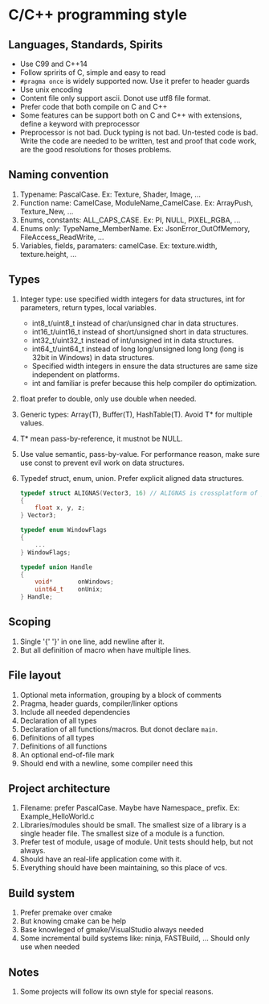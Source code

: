 # C/C++ programming style

## Languages, Standards, Spirits
- Use C99 and C++14
- Follow spririts of C, simple and easy to read
- `#pragma once` is widely supported now. Use it prefer to header guards
- Use unix encoding
- Content file only support ascii. Donot use utf8 file format.
- Prefer code that both compile on C and C++
- Some features can be support both on C and C++ with extensions, define a keyword with preprocessor
- Preprocessor is not bad. Duck typing is not bad. Un-tested code is bad. Write the code are needed to be written, test and proof that code work, are the good resolutions for thoses problems. 

## Naming convention

1. Typename: PascalCase. Ex: Texture, Shader, Image, ...
2. Function name: CamelCase, ModuleName_CamelCase. Ex: ArrayPush, Texture_New, ...
3. Enums, constants: ALL_CAPS_CASE. Ex: PI, NULL, PIXEL_RGBA, ...
4. Enums only: TypeName_MemberName. Ex: JsonError_OutOfMemory, FileAccess_ReadWrite, ...
5. Variables, fields, paramaters: camelCase. Ex: texture.width, texture.height, ...

## Types

1. Integer type: use specified width integers for data structures, int for parameters, return types, local variables.
    + int8_t/uint8_t instead of char/unsigned char in data structures.
    + int16_t/uint16_t instead of short/unsigned short in data structures.
    + int32_t/uint32_t instead of int/unsigned int in data structures.
    + int64_t/uint64_t instead of long long/unsigned long long (long is 32bit in Windows) in data structures.
    + Specified width integers in ensure the data structures are same size independent on platforms.
    + int and familiar is prefer because this help compiler do optimization.

2. float prefer to double, only use double when needed.
3. Generic types: Array(T), Buffer(T), HashTable(T). Avoid T* for multiple values.
4. T* mean pass-by-reference, it mustnot be NULL.
5. Use value semantic, pass-by-value. For performance reason, make sure use const to prevent evil work on data structures.
6. Typedef struct, enum, union. Prefer explicit aligned data structures.
    ```c
    typedef struct ALIGNAS(Vector3, 16) // ALIGNAS is crossplatform of __declspec(align)
    {
        float x, y, z;
    } Vector3;

    typedef enum WindowFlags
    {
        ...
    } WindowFlags;

    typedef union Handle
    {
        void*       onWindows;
        uint64_t    onUnix;
    } Handle;
    ```

## Scoping

1. Single '{' '}' in one line, add newline after it.
2. But all definition of macro when have multiple lines.

## File layout

1. Optional meta information, grouping by a block of comments
2. Pragma, header guards, compiler/linker options
3. Include all needed dependencies
4. Declaration of all types
5. Declaration of all functions/macros. But donot declare `main`.
6. Definitions of all types
7. Definitions of all functions
8. An optional end-of-file mark
9. Should end with a newline, some compiler need this

## Project architecture

1. Filename: prefer PascalCase. Maybe have Namespace_ prefix. Ex: Example_HelloWorld.c
2. Libraries/modules should be small. The smallest size of a library is a single header file. The smallest size of a module is a function.
3. Prefer test of module, usage of module. Unit tests should help, but not always.
4. Should have an real-life application come with it.
5. Everything should have been maintaining, so this place of vcs.

## Build system

1. Prefer premake over cmake
2. But knowing cmake can be help
3. Base knowleged of gmake/VisualStudio always needed
4. Some incremental build systems like: ninja, FASTBuild, ... Should only use when needed
 
## Notes
1. Some projects will follow its own style for special reasons.
